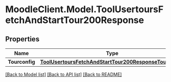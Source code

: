 # MoodleClient.Model.ToolUsertoursFetchAndStartTour200Response

## Properties

Name | Type | Description | Notes
------------ | ------------- | ------------- | -------------
**Tourconfig** | [**ToolUsertoursFetchAndStartTour200ResponseTourconfig**](ToolUsertoursFetchAndStartTour200ResponseTourconfig.md) |  | [optional] 

[[Back to Model list]](../README.md#documentation-for-models) [[Back to API list]](../README.md#documentation-for-api-endpoints) [[Back to README]](../README.md)

